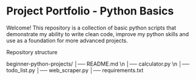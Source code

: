 # Project Portfolio - Python Basics
 Welcome! This repository is a collection of basic python scripts that demonstrate my ability to write clean code, improve my python skills and use as a foundation for more advanced projects.



 Repository structure

 beginner-python-projects/
│── README.md  \n
│── calculator.py \n
│── todo_list.py
│── web_scraper.py
│── requirements.txt
